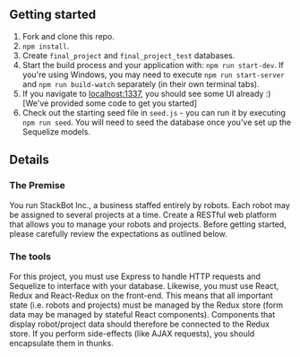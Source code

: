 ## Getting started

1. Fork and clone this repo.
2. `npm install`.
3. Create `final_project` and `final_project_test` databases.
4. Start the build process and your application with: `npm run start-dev`. If you're using Windows, you may need to execute `npm run start-server` and `npm run build-watch` separately (in their own terminal tabs).
5. If you navigate to [localhost:1337](http://localhost:1337), you should see some UI already :) [We've provided some code to get you started]
6. Check out the starting seed file in `seed.js` - you can run it by executing `npm run seed`. You will need to seed the database once you've set up the Sequelize models.

## Details

### The Premise

You run StackBot Inc., a business staffed entirely by robots. Each robot may be assigned to several projects at a time. Create a RESTful web platform that allows you to manage your robots and projects. Before getting started, please carefully review the expectations as outlined below.

### The tools

For this project, you must use Express to handle HTTP requests and Sequelize to interface with your database. Likewise, you must use React, Redux and React-Redux on the front-end. This means that all important state (i.e. robots and projects) must be managed by the Redux store (form data may be managed by stateful React components). Components that display robot/project data should therefore be connected to the Redux store. If you perform side-effects (like AJAX requests), you should encapsulate them in thunks.
